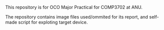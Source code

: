 This repository is for OCO Major Practical for COMP3702 at ANU.

The repository contains image files used/ommited for its report, and self-made script for exploting target device. 


